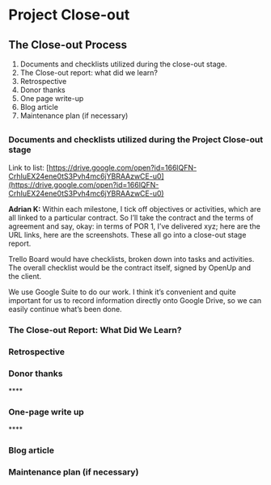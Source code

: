 # Project Close-out

## The Close-out Process

1. Documents and checklists utilized during the close-out stage.
2. The Close-out report: what did we learn? 
3. Retrospective
4. Donor thanks
5. One page write-up
6. Blog article
7. Maintenance plan \(if necessary\) 

## 

### Documents and checklists utilized during the Project Close-out stage

Link to list: [https://drive.google.com/open?id=166lQFN-CrhIuEX24ene0tS3Pvh4mc6jYBRAAzwCE-u0](https://drive.google.com/open?id=166lQFN-CrhIuEX24ene0tS3Pvh4mc6jYBRAAzwCE-u0)

**Adrian K:** Within each milestone, I tick off objectives or activities, which are all linked to a particular contract. So I’ll take the contract and the terms of agreement and say, okay: in terms of POR 1, I’ve delivered xyz; here are the URL links, here are the screenshots. These all go into a close-out stage report.  


Trello Board would have checklists, broken down into tasks and activities. The overall checklist would be the contract itself, signed by OpenUp and the client.  

We use Google Suite to do our work. I think it’s convenient and quite important for us to record information directly onto Google Drive, so we can easily continue what’s been done.   


### The Close-out Report: What Did We Learn?

### Retrospective



### Donor thanks

\*\*\*\*

### One-page write up

\*\*\*\*

### Blog article

  


### Maintenance plan \(if necessary\)



